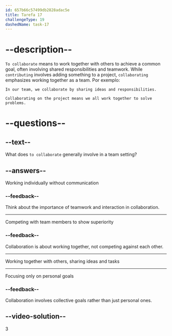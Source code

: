 ```yaml
---
id: 657b66c57499db2828adac5e
title: Tarefa 17
challengeType: 19
dashedName: task-17
---
```


# --description--

`To collaborate` means to work together with others to achieve a common goal, often involving shared responsibilities and teamwork. While `contributing` involves adding something to a project, `collaborating` emphasizes working together as a team. Por exemplo:

`In our team, we collaborate by sharing ideas and responsibilities.`

`Collaborating on the project means we all work together to solve problems.`

# --questions--

## --text--

What does `to collaborate` generally involve in a team setting?

## --answers--

Working individually without communication

### --feedback--

Think about the importance of teamwork and interaction in collaboration.

---

Competing with team members to show superiority

### --feedback--

Collaboration is about working together, not competing against each other.

---

Working together with others, sharing ideas and tasks

---

Focusing only on personal goals

### --feedback--

Collaboration involves collective goals rather than just personal ones.

## --video-solution--

3
